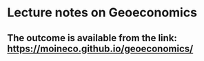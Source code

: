 # Lecture notes on Geoeconomics
## The outcome is available from the link: https://moineco.github.io/geoeconomics/
